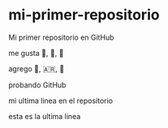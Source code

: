# mi-primer-repositorio

Mi primer repositorio en GitHub

me gusta :book:, :car:, :guitar:

agrego :billed_cap:, :argentina:, :metal:

probando GitHub 

mi ultima linea en el repositorio

esta es la ultima linea
